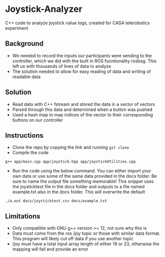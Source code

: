 # Joystick-Analyzer
C++ code to analyze joystick value logs, created for CASA telerobotics experiment

## Background
- We needed to record the inputs our participants were sending to the controller, which we did with the built in ROS fucntionality rosbag. This left us with thousands of lines of data to analyze
- The solution needed to allow for easy reading of data and writing of readable data

## Solution 
- Read data with C++ fstream and stored the data in a vector of vectors
- Parsed through this data and determined when a button was pushed
- Used a hash map to map indices of the vector to their corresponding buttons on our controller

## Instructions
- Clone the repo by copying the link and running `git clone`
- Compile the code
```
g++ app/main.cpp app/joystick.hpp app/joystickUtilities.cpp
```
- Run the code using the below command. You can either import your own data or use some of the same data provided in the docs folder. Be sure to name the output file something memorable! This snippet uses 
the joysticktest file in the docs folder and outputs to a file named example.txt also in the docs folder. This will overwrite the default
```
./a.out docs/joysticktest.csv docs/example.txt
```

## Limitations
- Only compatible with GNU g++ version >= 12, not sure why this is
- Data must come from the ros /joy topic or those with similar data format. This program will likely cut off data if you use another topic
- /joy must have a total input array length of either 19 or 23, otherwise the mapping will fail and provide an error
